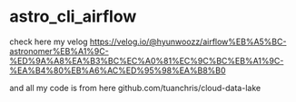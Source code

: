 # astro_cli_airflow

check here my velog https://velog.io/@hyunwoozz/airflow%EB%A5%BC-astronomer%EB%A1%9C-%ED%9A%A8%EA%B3%BC%EC%A0%81%EC%9C%BC%EB%A1%9C-%EA%B4%80%EB%A6%AC%ED%95%98%EA%B8%B0

and all my code is from here github.com/tuanchris/cloud-data-lake
